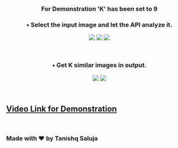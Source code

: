 <h3><p align=center>For Demonstration 'K' has been set to 9</p></h3>

<h3><p align=center>• Select the input image and let the API analyze it.</p></h3>
<p align=center>
<img src="https://user-images.githubusercontent.com/35667308/82132111-f0279c00-97f9-11ea-9e15-2749ec0f9691.png">
<img src="https://user-images.githubusercontent.com/35667308/82132110-ef8f0580-97f9-11ea-9b92-6fffa4162ece.png">
<img src="https://user-images.githubusercontent.com/35667308/82132109-eef66f00-97f9-11ea-8abc-ce97f24f3ad5.png">
</p>
<br>
<h3><p align=center>• Get K similar images in output.</p></h3>
<p align=center>
<img src="https://user-images.githubusercontent.com/35667308/82132108-edc54200-97f9-11ea-9e32-1d2d0f160cbd.png">
<img src="https://user-images.githubusercontent.com/35667308/82132113-f0279c00-97f9-11ea-8ae3-357b86324529.png">
</p>
<br>
<h2><a href="https://www.youtube.com/watch?v=DFw27Bbxxos">Video Link for Demonstration</a></h2>
<br>

### Made with :heart: by Tanishq Saluja
